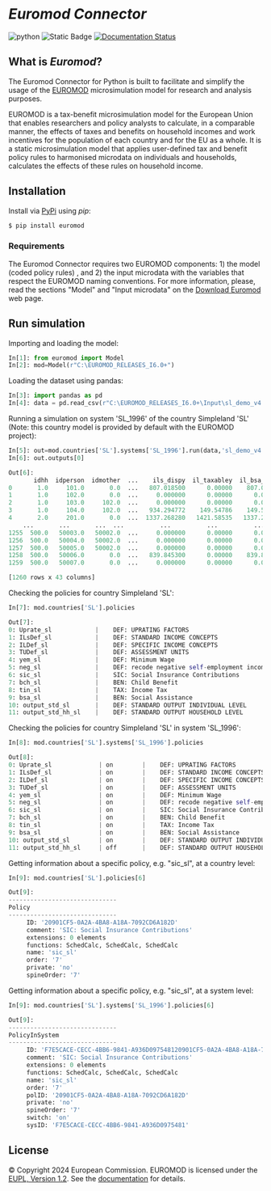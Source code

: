 # *Euromod Connector*

![python](https://img.shields.io/pypi/pyversions/euromod)
![Static Badge](https://img.shields.io/badge/0.1.20a-blu?label=euromod&color=blu)
[![Documentation Status](https://img.shields.io/readthedocs/euromod?label=Read%20the%20Docs&logo=read-the-docs)](https://euromod.readthedocs.io/en/latest/?badge=latest)

## What is _Euromod_?

The Euromod Connector for Python is built to facilitate and simplify the usage of the [EUROMOD](https://euromod-web.jrc.ec.europa.eu "https://euromod-web.jrc.ec.europa.eu") microsimulation model for research and analysis purposes. 

EUROMOD is a tax-benefit microsimulation model for the European Union that enables researchers and policy analysts to calculate, in a comparable manner, the effects of taxes and benefits on household incomes and work incentives for the population of each country and for the EU as a whole. It is a static microsimulation model that applies user-defined tax and benefit policy rules to harmonised microdata on individuals and households, calculates the effects of these rules on household income. 


## Installation 
Install via [PyPi](https://test.pypi.org/project/euromod/)  using _pip_:
```bash
$ pip install euromod
```

### Requirements
The Euromod Connector requires two EUROMOD components: 1) the model (coded policy rules) , and 2) the input microdata with the variables that respect the EUROMOD naming conventions.
For more information, please, read the sections "Model" and "Input microdata" on the [Download Euromod](https://euromod-web.jrc.ec.europa.eu/download-euromod "https://euromod-web.jrc.ec.europa.eu/download-euromod") web page.


## Run simulation

Importing and loading the model:

```python
In[1]: from euromod import Model
In[2]: mod=Model(r"C:\EUROMOD_RELEASES_I6.0+")
```

Loading the dataset using pandas:
```python
In[3]: import pandas as pd
In[4]: data = pd.read_csv(r"C:\EUROMOD_RELEASES_I6.0+\Input\sl_demo_v4.txt",sep="\t")
```

Running a simulation on system 'SL_1996' of the country Simpleland 'SL' (Note: this country model is provided by default with the EUROMOD project):
```python
In[5]: out=mod.countries['SL'].systems['SL_1996'].run(data,'sl_demo_v4')
In[6]: out.outputs[0]
```
```python
Out[6]:
       idhh  idperson  idmother  ...    ils_dispy  il_taxabley  il_bsa_base
0       1.0     101.0       0.0  ...   807.018500      0.00000    807.01850
1       1.0     102.0       0.0  ...     0.000000      0.00000      0.00000
2       1.0     103.0     102.0  ...     0.000000      0.00000      0.00000
3       1.0     104.0     102.0  ...   934.294772    149.54786    149.54786
4       2.0     201.0       0.0  ...  1337.268280   1421.58535   1337.26828
    ...       ...       ...  ...          ...          ...          ...
1255  500.0   50003.0   50002.0  ...     0.000000      0.00000      0.00000
1256  500.0   50004.0   50002.0  ...     0.000000      0.00000      0.00000
1257  500.0   50005.0   50002.0  ...     0.000000      0.00000      0.00000
1258  500.0   50006.0       0.0  ...   839.845300      0.00000    839.84530
1259  500.0   50007.0       0.0  ...     0.000000      0.00000      0.00000

[1260 rows x 43 columns]
```

Checking the policies for country Simpleland 'SL':
```python
In[7]: mod.countries['SL'].policies
```
```python
Out[7]:
0: Uprate_sl            |    DEF: UPRATING FACTORS 
1: ILsDef_sl            |    DEF: STANDARD INCOME CONCEPTS 
2: ILDef_sl             |    DEF: SPECIFIC INCOME CONCEPTS 
3: TUDef_sl             |    DEF: ASSESSMENT UNITS 
4: yem_sl               |    DEF: Minimum Wage 
5: neg_sl               |    DEF: recode negative self-employment income to zer ... 
6: sic_sl               |    SIC: Social Insurance Contributions 
7: bch_sl               |    BEN: Child Benefit 
8: tin_sl               |    TAX: Income Tax 
9: bsa_sl               |    BEN: Social Assistance 
10: output_std_sl       |    DEF: STANDARD OUTPUT INDIVIDUAL LEVEL 
11: output_std_hh_sl    |    DEF: STANDARD OUTPUT HOUSEHOLD LEVEL 
```


Checking the policies for country Simpleland 'SL' in system 'SL_1996':
```python
In[8]: mod.countries['SL'].systems['SL_1996'].policies
```
```python
Out[8]:
0: Uprate_sl             | on        |    DEF: UPRATING FACTORS 
1: ILsDef_sl             | on        |    DEF: STANDARD INCOME CONCEPTS 
2: ILDef_sl              | on        |    DEF: SPECIFIC INCOME CONCEPTS 
3: TUDef_sl              | on        |    DEF: ASSESSMENT UNITS 
4: yem_sl                | on        |    DEF: Minimum Wage 
5: neg_sl                | on        |    DEF: recode negative self-employment income to zer ... 
6: sic_sl                | on        |    SIC: Social Insurance Contributions 
7: bch_sl                | on        |    BEN: Child Benefit 
8: tin_sl                | on        |    TAX: Income Tax 
9: bsa_sl                | on        |    BEN: Social Assistance 
10: output_std_sl        | on        |    DEF: STANDARD OUTPUT INDIVIDUAL LEVEL 
11: output_std_hh_sl     | off       |    DEF: STANDARD OUTPUT HOUSEHOLD LEVEL 
```
 Getting information about a specific policy, e.g. "sic_sl", at a country level:
```python
In[9]: mod.countries['SL'].policies[6]
```
```python
Out[9]:
------------------------------
Policy
------------------------------
	 ID: '20901CF5-0A2A-4BA8-A18A-7092CD6A182D'
	 comment: 'SIC: Social Insurance Contributions'
	 extensions: 0 elements
	 functions: SchedCalc, SchedCalc, SchedCalc
	 name: 'sic_sl'
	 order: '7'
	 private: 'no'
	 spineOrder: '7'
```

 Getting information about a specific policy, e.g. "sic_sl", at a system level:
```python
In[9]: mod.countries['SL'].systems['SL_1996'].policies[6]
```
```python
Out[9]:
------------------------------
PolicyInSystem
------------------------------
	 ID: 'F7E5CACE-CECC-4BB6-9841-A936D097548120901CF5-0A2A-4BA8-A18A-7092CD6A182D'
	 comment: 'SIC: Social Insurance Contributions'
	 extensions: 0 elements
	 functions: SchedCalc, SchedCalc, SchedCalc
	 name: 'sic_sl'
	 order: '7'
	 polID: '20901CF5-0A2A-4BA8-A18A-7092CD6A182D'
	 private: 'no'
	 spineOrder: '7'
	 switch: 'on'
	 sysID: 'F7E5CACE-CECC-4BB6-9841-A936D0975481'
```


## License

&copy; Copyright 2024 European Commission. EUROMOD is licensed under the [EUPL, Version 1.2](https://joinup.ec.europa.eu/software/page/eupl). See the
[documentation](https://euromod.readthedocs.io/en/latest/license.html) for details.

